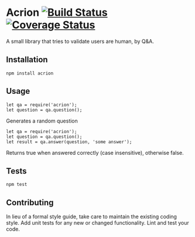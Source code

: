 Acrion [![Build Status](https://travis-ci.org/witlox/acrion.svg?branch=master)](https://travis-ci.org/witlox/acrion) [![Coverage Status](https://coveralls.io/repos/github/witlox/acrion/badge.svg?branch=master)](https://coveralls.io/github/witlox/acrion?branch=master)
=========

A small library that tries to validate users are human, by Q&A.

## Installation

  `npm install acrion`

## Usage

    let qa = require('acrion');
    let question = qa.question();
  
  Generates a random question
  
    let qa = require('acrion');
    let question = qa.question();
    let result = qa.answer(question, 'some answer');
  
  Returns true when answered correctly (case insensitive), otherwise false.

## Tests

  `npm test`

## Contributing

In lieu of a formal style guide, take care to maintain the existing coding style. Add unit tests for any new or changed functionality. Lint and test your code.
